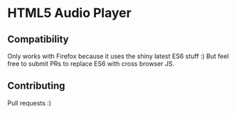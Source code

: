 # HTML5 Audio Player
## Compatibility
Only works with Firefox because it uses the shiny latest ES6 stuff :) But feel free to submit PRs to replace ES6 with cross browser JS.

## Contributing
Pull requests :)
